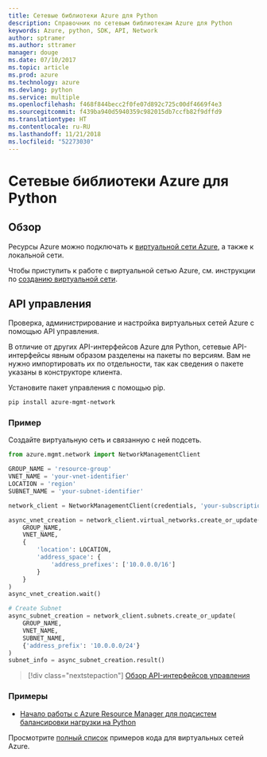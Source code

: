 ```yaml
---
title: Сетевые библиотеки Azure для Python
description: Справочник по сетевым библиотекам Azure для Python
keywords: Azure, python, SDK, API, Network
author: sptramer
ms.author: sttramer
manager: douge
ms.date: 07/10/2017
ms.topic: article
ms.prod: azure
ms.technology: azure
ms.devlang: python
ms.service: multiple
ms.openlocfilehash: f468f844becc2f0fe07d892c725c00df4669f4e3
ms.sourcegitcommit: f439ba940d5940359c982015db7ccfb82f9dffd9
ms.translationtype: HT
ms.contentlocale: ru-RU
ms.lasthandoff: 11/21/2018
ms.locfileid: "52273030"
---
```

# <a name="azure-network-libraries-for-python"></a>Сетевые библиотеки Azure для Python

## <a name="overview"></a>Обзор

Ресурсы Azure можно подключать к [виртуальной сети Azure](/azure/virtual-network/virtual-networks-overview), а также к локальной сети.

Чтобы приступить к работе с виртуальной сетью Azure, см. инструкции по [созданию виртуальной сети](/azure/virtual-network/virtual-network-get-started-vnet-subnet).

## <a name="management-apis"></a>API управления

Проверка, администрирование и настройка виртуальных сетей Azure с помощью API управления.

В отличие от других API-интерфейсов Azure для Python, сетевые API-интерфейсы явным образом разделены на пакеты по версиям. Вам не нужно импортировать их по отдельности, так как сведения о пакете указаны в конструкторе клиента.

Установите пакет управления с помощью pip.

```bash
pip install azure-mgmt-network
```

### <a name="example"></a>Пример

Создайте виртуальную сеть и связанную с ней подсеть.

```python
from azure.mgmt.network import NetworkManagementClient

GROUP_NAME = 'resource-group'
VNET_NAME = 'your-vnet-identifier'
LOCATION = 'region'
SUBNET_NAME = 'your-subnet-identifier'

network_client = NetworkManagementClient(credentials, 'your-subscription-id')

async_vnet_creation = network_client.virtual_networks.create_or_update(
    GROUP_NAME,
    VNET_NAME,
    {
        'location': LOCATION,
        'address_space': {
            'address_prefixes': ['10.0.0.0/16']
        }
    }
)
async_vnet_creation.wait()

# Create Subnet
async_subnet_creation = network_client.subnets.create_or_update(
    GROUP_NAME,
    VNET_NAME,
    SUBNET_NAME,
    {'address_prefix': '10.0.0.0/24'}
)
subnet_info = async_subnet_creation.result()
```

> [!div class="nextstepaction"]
> [Обзор API-интерфейсов управления](/python/api/overview/azure/network/management)

### <a name="samples"></a>Примеры

* [Начало работы с Azure Resource Manager для подсистем балансировки нагрузки на Python](https://azure.microsoft.com/en-us/resources/samples/network-python-manage-loadbalancer/)

Просмотрите [полный список](https://azure.microsoft.com/en-us/resources/samples/?platform=python&term=virtual%20network) примеров кода для виртуальных сетей Azure.
